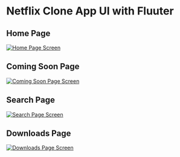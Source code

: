 # Netflix Clone App UI with Fluuter

## Home Page 
<a href="https://media.giphy.com/media/kWARzG8SM2HG9UykYh/giphy.gif"><img src="https://media.giphy.com/media/kWARzG8SM2HG9UykYh/giphy.gif" title="Home Page Screen"/></a>

## Coming Soon Page
<a href="https://media.giphy.com/media/a6KH5wwBlzxlhlWjJU/giphy.gif"><img src="https://media.giphy.com/media/a6KH5wwBlzxlhlWjJU/giphy.gif" title="Coming Soon Page Screen"/></a>

## Search Page
<a href="https://media.giphy.com/media/cVaiMnzt4fodl9XhVs/giphy.gif"><img src="https://media.giphy.com/media/cVaiMnzt4fodl9XhVs/giphy.gif" title="Search Page Screen"/></a>

## Downloads Page
<a href="https://i.imgur.com/FTL7k3f.jpg"><img src="https://i.imgur.com/FTL7k3f.jpg" title="Downloads Page Screen"/></a>
